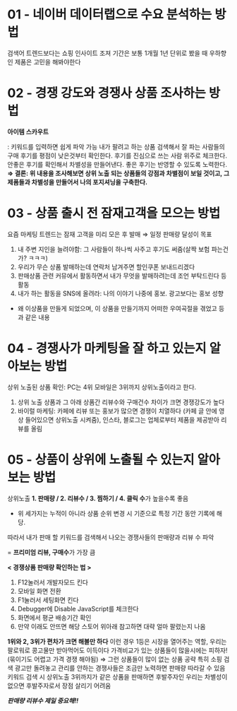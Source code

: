 # 01 - 네이버 데이터랩으로 수요 분석하는 방법

검색어 트렌드보다는 쇼핑 인사이트 조져
기간은 보통 1개월
1년 단위로 봤을 때 우하향인 제품은 고민을 해봐야한다

# 02 - 경쟁 강도와 경쟁사 상품 조사하는 방법

**아이템 스카우트**

: 키워드를 입력하면 쉽게 파악 가능
내가 팔려고 하는 상품 검색해서 잘 파는 사람들의 구매 후기를 평점이 낮은것부터 확인한다.
후기를 진심으로 쓰는 사람 위주로 체크한다.
안좋은 후기를 확인해서 차별성을 만들어낸다.
좋은 후기는 반영할 수 있도록 노력한다.
**⇒ 결론: 위 내용을 조사해보면 상위 노출 되는 상품들의 강점과 차별점이 보일 것이고, 그 제품들과 차별성을 만들어서 나의 포지셔닝을 구축한다.**

# 03 - 상품 출시 전 잠재고객을 모으는 방법

요즘 마케팅 트렌드는 잠재 고객을 미리 모은 후 발매 ⇒ 일정 판매량 달성이 목표
1. 내 주변 지인을 늘려야함: 그 사람들이 하나씩 사주고 후기도 써줌(살짝 보험 파는건가? ㅋㅋㅋ)
2. 우리가 무슨 상품 발매하는데 연락처 남겨주면 할인쿠폰 보내드리겠다
3. 판매상품 관련 커뮤에서 활동하면서 내가 무엇을 발매하려는데 조언 부탁드린다 등 활동
4. 내가 하는 활동을 SNS에 올려라: 나의 이야기 나중에 홍보. 광고보다는 홍보 성향
  - 왜 이상품을 만들게 되었으며, 이 상품을 만들기까지 어떠한 우여곡절을 겪었고 등과 같은 내용

# 04 - 경쟁사가 마케팅을 잘 하고 있는지 알아보는 방법

상위 노출된 상품 확인: PC는 4위 모바일은 3위까지 상위노출이라고 한다.
1. 상위 노출 상품과 그 아래 상품간 리뷰수와 구매건수 차이가 크면 경쟁강도가 높다
2. 바이럴 마케팅: 카페에 리뷰 또는 홍보가 많으면 경쟁이 치열하다 (카페 글 안에 영상 들어있으면 상위노출 시켜줌), 인스타, 블로그는 업체로부터 제품을 제공받아 리뷰를 올림

# 05 - 상품이 상위에 노출될 수 있는지 알아보는 방법

상위노출 **1. 판매량 / 2. 리뷰수 / 3. 찜하기 / 4. 클릭 수**가 높을수록 좋음

- 위 세가지는 누적이 아니라 상품 순위 변경 시 기준으로 특정 기간 동안 기록에 해당.

따라서 내가 판매 할 키워드를 검색해서 나오는 경쟁사들의 판매량과 리뷰 수 파악

= **프리미엄 리뷰, 구매수**가 가장 큼

**< 경쟁상품 판매량 확인하는 법 >**
1. F12눌러서 개발자모드 킨다
2. 모바일 화면 전환
3. F1눌러서 세팅화면 킨다
4. Debugger에 Disable JavaScript를 체크한다
5. 화면에서 평균 배송기간 확인
6. 만약 이래도 안뜨면 해당 스토어 위아래 참고하면 대략 얼마 팔렸는지 나옴

**1위와 2, 3위가 편차가 크면 해볼만 하다**
이런 경우 1등은 시장을 열어주는 역할, 우리는 팔로워로 콩고물만 받아먹어도 이득이다
가격비교가 있는 상품들이 많을시에는 피하자!(묶이기도 어렵고 가격 경쟁 해야됨) ⇒ 그런 상품들이 많이 없는 상품 공략
특히 소핑 검색 광고만 돌려놓고 관리를 안하는 경쟁사들은 조금만 노력하면 판매량 따라갈 수 있음
키워드 검색 시 상위노출 3위까지가 같은 상품을 판매하면 후발주자인 우리는 차별성이 없으면 후발주자로서 장점 살리기 어려움

***판매량 리뷰수 제일 중요해!!***
